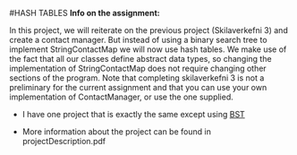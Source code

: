 #HASH TABLES
**Info on the assignment:**

   In this project, we will reiterate on the previous project (Skilaverkefni 3) and create a contact manager. But instead of using a binary search tree to implement StringContactMap we will now use hash tables. We make use of the fact that all our classes define abstract data types, so changing the implementation of StringContactMap does not require changing other sections of the program.
   Note that completing skilaverkefni 3 is not a preliminary for the current assignment and that you can use your own implementation of ContactManager, or use the one supplied.
   
   * I have one project that is exactly the same except using [BST](https://github.com/Kristjan93/BINARY_SEARCH_TREES)
   
  * More information about the project can be found in projectDescription.pdf
